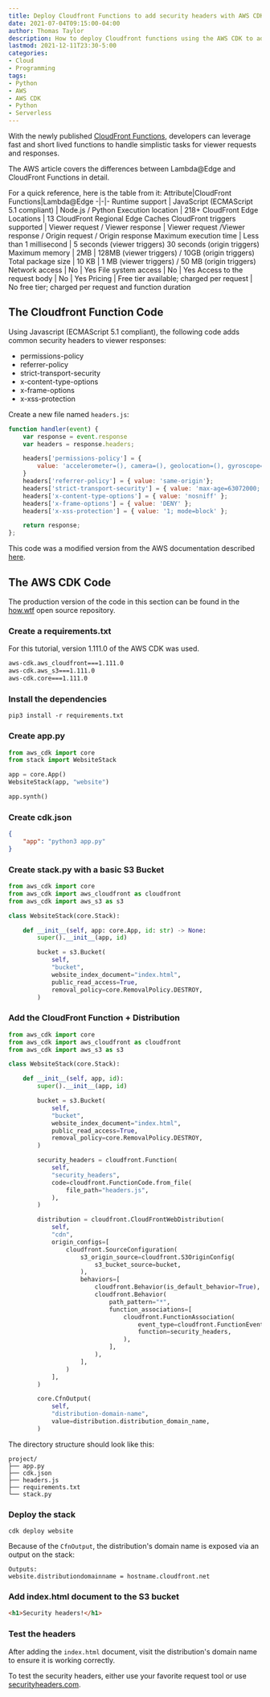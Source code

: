 ```yaml
---
title: Deploy Cloudfront Functions to add security headers with AWS CDK
date: 2021-07-04T09:15:00-04:00
author: Thomas Taylor
description: How to deploy Cloudfront functions using the AWS CDK to add security headers to responses
lastmod: 2021-12-11T23:30-5:00
categories:
- Cloud
- Programming
tags:
- Python
- AWS
- AWS CDK
- Python
- Serverless
---
```


With the newly published [CloudFront Functions](https://aws.amazon.com/blogs/aws/introducing-cloudfront-functions-run-your-code-at-the-edge-with-low-latency-at-any-scale/), developers can leverage fast and short lived functions to handle simplistic tasks for viewer requests and responses.

The AWS article covers the differences between Lambda@Edge and CloudFront Functions in detail. 

For a quick reference, here is the table from it:
Attribute|CloudFront Functions|Lambda@Edge
-|-|-
Runtime support | JavaScript (ECMAScript 5.1 compliant) | Node.js / Python
Execution location | 218+ CloudFront Edge Locations | 13 CloudFront Regional Edge Caches
CloudFront triggers supported | Viewer request / Viewer response | Viewer request /Viewer response / Origin request / Origin response
Maximum execution time | Less than 1 millisecond | 5 seconds (viewer triggers) 30 seconds (origin triggers)
Maximum memory | 2MB | 128MB (viewer triggers) / 10GB (origin triggers)
Total package size | 10 KB | 1 MB (viewer triggers) / 50 MB (origin triggers)
Network access | No | Yes
File system access | No | Yes
Access to the request body | No | Yes
Pricing | Free tier available; charged per request | No free tier; charged per request and function duration

## The Cloudfront Function Code

Using Javascript (ECMAScript 5.1 compliant), the following code adds common security headers to viewer responses:

- permissions-policy
- referrer-policy
- strict-transport-security
- x-content-type-options
- x-frame-options
- x-xss-protection

Create a new file named `headers.js`:

```javascript
function handler(event) {
    var response = event.response
    var headers = response.headers;

    headers['permissions-policy'] = {
        value: 'accelerometer=(), camera=(), geolocation=(), gyroscope=(), magnetometer=(), microphone=(), payment=(), usb=()',
    }
    headers['referrer-policy'] = { value: 'same-origin'}; 
    headers['strict-transport-security'] = { value: 'max-age=63072000; includeSubdomains; preload' };
    headers['x-content-type-options'] = { value: 'nosniff' }; 
    headers['x-frame-options'] = { value: 'DENY' }; 
    headers['x-xss-protection'] = { value: '1; mode=block' }; 

    return response;
};
```

This code was a modified version from the AWS documentation described [here](https://docs.aws.amazon.com/AmazonCloudFront/latest/DeveloperGuide/example-function-add-security-headers.html).

## The AWS CDK Code

The production version of the code in this section can be found in the [how.wtf][1] open source repository.

### Create a requirements.txt

For this tutorial, version 1.111.0 of the AWS CDK was used. 

```txt
aws-cdk.aws_cloudfront===1.111.0
aws-cdk.aws_s3===1.111.0
aws-cdk.core===1.111.0
```

### Install the dependencies

```shell
pip3 install -r requirements.txt
```

### Create app.py

```python
from aws_cdk import core
from stack import WebsiteStack

app = core.App()
WebsiteStack(app, "website")

app.synth()
```

### Create cdk.json

```json
{
    "app": "python3 app.py"
}
```

### Create stack.py with a basic S3 Bucket

```python
from aws_cdk import core
from aws_cdk import aws_cloudfront as cloudfront
from aws_cdk import aws_s3 as s3

class WebsiteStack(core.Stack):

    def __init__(self, app: core.App, id: str) -> None:
        super().__init__(app, id)

        bucket = s3.Bucket(
            self,
            "bucket",
            website_index_document="index.html",
            public_read_access=True,
            removal_policy=core.RemovalPolicy.DESTROY,
        )
```

### Add the CloudFront Function + Distribution

```python
from aws_cdk import core
from aws_cdk import aws_cloudfront as cloudfront
from aws_cdk import aws_s3 as s3

class WebsiteStack(core.Stack):

    def __init__(self, app, id):
        super().__init__(app, id)

        bucket = s3.Bucket(
            self,
            "bucket",
            website_index_document="index.html",
            public_read_access=True,
            removal_policy=core.RemovalPolicy.DESTROY,
        )

        security_headers = cloudfront.Function(
            self,
            "security_headers",
            code=cloudfront.FunctionCode.from_file(
                file_path="headers.js",
            ),
        )

        distribution = cloudfront.CloudFrontWebDistribution(
            self,
            "cdn",
            origin_configs=[
                cloudfront.SourceConfiguration(
                    s3_origin_source=cloudfront.S3OriginConfig(
                        s3_bucket_source=bucket,
                    ),
                    behaviors=[
                        cloudfront.Behavior(is_default_behavior=True),
                        cloudfront.Behavior(
                            path_pattern="*",
                            function_associations=[
                                cloudfront.FunctionAssociation(
                                    event_type=cloudfront.FunctionEventType.VIEWER_RESPONSE,
                                    function=security_headers,
                                ),
                            ],
                        ),
                    ],
                )
            ],
        )

        core.CfnOutput(
            self,
            "distribution-domain-name",
            value=distribution.distribution_domain_name,
        )
```

The directory structure should look like this:

```
project/
├── app.py
├── cdk.json
├── headers.js
├── requirements.txt
└── stack.py
```

### Deploy the stack

```shell
cdk deploy website
```

Because of the `CfnOutput`, the distribution's domain name is exposed via an output on the stack:

```
Outputs:
website.distributiondomainname = hostname.cloudfront.net
```

### Add index.html document to the S3 bucket

```html
<h1>Security headers!</h1>
```

### Test the headers

After adding the `index.html` document, visit the distribution's domain name to ensure it is working correctly. 

To test the security headers, either use your favorite request tool or use [securityheaders.com](https://securityheaders.com).

[1]: https://github.com/thomasnotfound/how.wtf/tree/02a170a08c7a1e44194c0ad1b58ca92968449b8d/infrastructure
